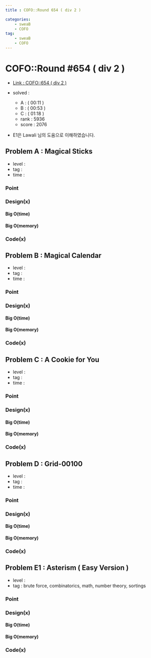 ```yaml
---
title : COFO::Round 654 ( div 2 )

categories:
    - sweaB
    - COFO
tag:
    - sweaB
    - COFO
---
```

# COFO::Round #654 ( div 2 )
- [Link : COFO::654 ( div 2 ) ](https://codeforces.com/contest/1371)
- solved : 
  - A :  ( 00:11 )
  - B :  ( 00:53 )
  - C :  ( 01:18 )
  - rank : 5936
  - score : 2076

- E1은 Lawali 님의 도움으로 이해하였습니다.

## Problem A : Magical Sticks

- level :
- tag :
- time :

### Point

### Design(x)

#### Big O(time)

#### Big O(memory)

### Code(x)

## Problem B : Magical Calendar

- level :
- tag :
- time :

### Point

### Design(x)

#### Big O(time)

#### Big O(memory)

### Code(x)

## Problem C : A Cookie for You

- level :
- tag :
- time :

### Point

### Design(x)

#### Big O(time)

#### Big O(memory)

### Code(x)

## Problem D : Grid-00100

- level :
- tag :
- time :

### Point

### Design(x)

#### Big O(time)

#### Big O(memory)

### Code(x)

## Problem E1 : Asterism ( Easy Version )

- level :
- tag : brute force, combinatorics, math, number theory, sortings

### Point


### Design(x)

#### Big O(time)

#### Big O(memory)

### Code(x)
